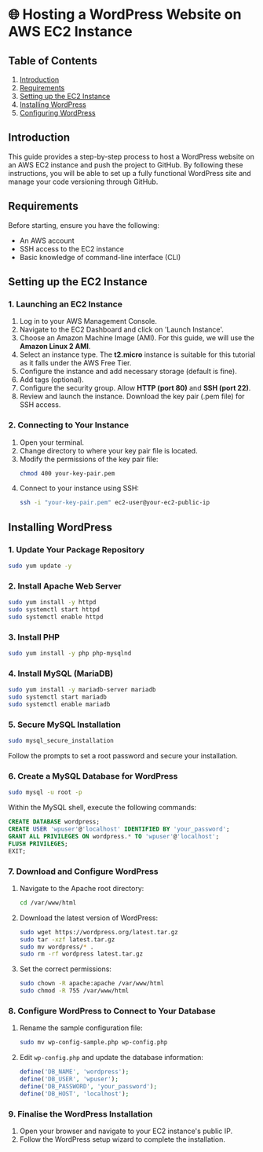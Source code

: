 # 🌐 Hosting a WordPress Website on AWS EC2 Instance

## Table of Contents
1. [Introduction](#introduction)
2. [Requirements](#requirements)
3. [Setting up the EC2 Instance](#setting-up-the-ec2-instance)
4. [Installing WordPress](#installing-wordpress)
5. [Configuring WordPress](#configuring-wordpress)


## Introduction
This guide provides a step-by-step process to host a WordPress website on an AWS EC2 instance and push the project to GitHub. By following these instructions, you will be able to set up a fully functional WordPress site and manage your code versioning through GitHub.

## Requirements
Before starting, ensure you have the following:
- An AWS account
- SSH access to the EC2 instance
- Basic knowledge of command-line interface (CLI)


## Setting up the EC2 Instance

### 1. Launching an EC2 Instance
1. Log in to your AWS Management Console.
2. Navigate to the EC2 Dashboard and click on 'Launch Instance'.
3. Choose an Amazon Machine Image (AMI). For this guide, we will use the **Amazon Linux 2 AMI**.
4. Select an instance type. The **t2.micro** instance is suitable for this tutorial as it falls under the AWS Free Tier.
5. Configure the instance and add necessary storage (default is fine).
6. Add tags (optional).
7. Configure the security group. Allow **HTTP (port 80)** and **SSH (port 22)**.
8. Review and launch the instance. Download the key pair (.pem file) for SSH access.

### 2. Connecting to Your Instance
1. Open your terminal.
2. Change directory to where your key pair file is located.
3. Modify the permissions of the key pair file:
   ```bash
   chmod 400 your-key-pair.pem
   ```
4. Connect to your instance using SSH:
   ```bash
   ssh -i "your-key-pair.pem" ec2-user@your-ec2-public-ip
   ```

## Installing WordPress

### 1. Update Your Package Repository
```bash
sudo yum update -y
```

### 2. Install Apache Web Server
```bash
sudo yum install -y httpd
sudo systemctl start httpd
sudo systemctl enable httpd
```

### 3. Install PHP
```bash
sudo yum install -y php php-mysqlnd
```

### 4. Install MySQL (MariaDB)
```bash
sudo yum install -y mariadb-server mariadb
sudo systemctl start mariadb
sudo systemctl enable mariadb
```

### 5. Secure MySQL Installation
```bash
sudo mysql_secure_installation
```
Follow the prompts to set a root password and secure your installation.

### 6. Create a MySQL Database for WordPress
```bash
sudo mysql -u root -p
```
Within the MySQL shell, execute the following commands:
```sql
CREATE DATABASE wordpress;
CREATE USER 'wpuser'@'localhost' IDENTIFIED BY 'your_password';
GRANT ALL PRIVILEGES ON wordpress.* TO 'wpuser'@'localhost';
FLUSH PRIVILEGES;
EXIT;
```

### 7. Download and Configure WordPress
1. Navigate to the Apache root directory:
   ```bash
   cd /var/www/html
   ```
2. Download the latest version of WordPress:
   ```bash
   sudo wget https://wordpress.org/latest.tar.gz
   sudo tar -xzf latest.tar.gz
   sudo mv wordpress/* .
   sudo rm -rf wordpress latest.tar.gz
   ```
3. Set the correct permissions:
   ```bash
   sudo chown -R apache:apache /var/www/html
   sudo chmod -R 755 /var/www/html
   ```

### 8. Configure WordPress to Connect to Your Database
1. Rename the sample configuration file:
   ```bash
   sudo mv wp-config-sample.php wp-config.php
   ```
2. Edit `wp-config.php` and update the database information:
   ```php
   define('DB_NAME', 'wordpress');
   define('DB_USER', 'wpuser');
   define('DB_PASSWORD', 'your_password');
   define('DB_HOST', 'localhost');
   ```

### 9. Finalise the WordPress Installation
1. Open your browser and navigate to your EC2 instance's public IP.
2. Follow the WordPress setup wizard to complete the installation.


